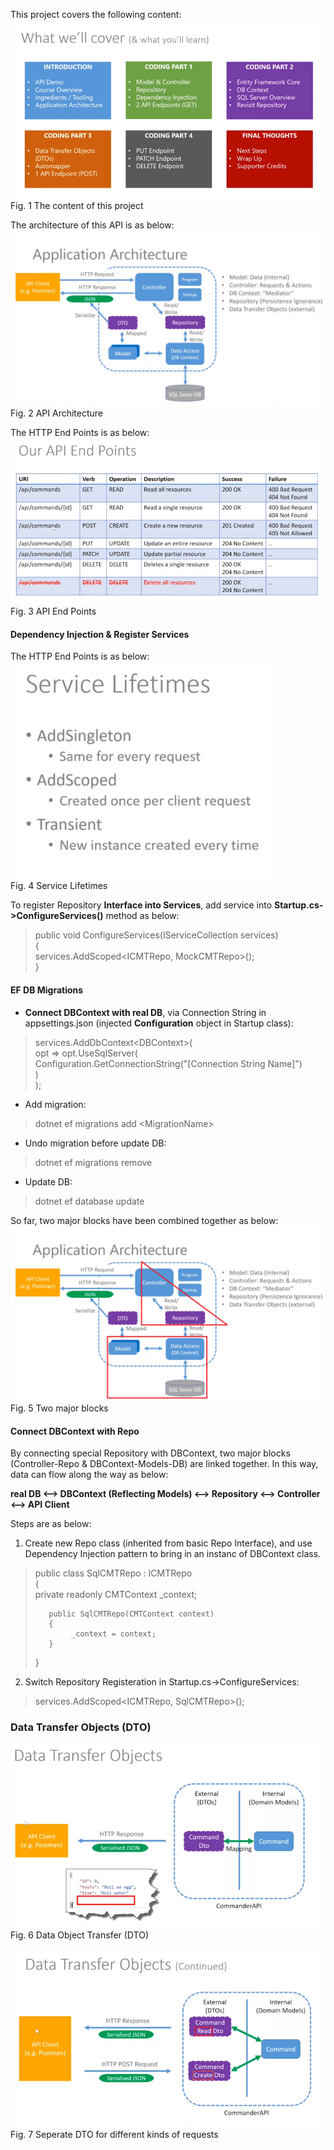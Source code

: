 This project covers the following content:  
![Project Content](https://github.com/sharship/ASP.Net-Core-3.1-MVC-REST-API/blob/master/External%20Resource/Content.PNG "Project Content")  
Fig. 1 The content of this project  

The architecture of this API is as below:  
![API Architecture](https://github.com/sharship/ASP.Net-Core-3.1-MVC-REST-API/blob/master/External%20Resource/Architecture.PNG "API Architecture")  
Fig. 2 API Architecture  

The HTTP End Points is as below:  
![API End Points](https://github.com/sharship/ASP.Net-Core-3.1-MVC-REST-API/blob/master/External%20Resource/API-End-Points.PNG "API End Points")  
Fig. 3 API End Points  


#### Dependency Injection & Register Services
The HTTP End Points is as below:  
![Service Lifetimes](https://github.com/sharship/ASP.Net-Core-3.1-MVC-REST-API/blob/master/External%20Resource/Service_Lifetimes.PNG "Service Lifetimes")  
Fig. 4 Service Lifetimes  

To register Repository **Interface into Services**, add service into **Startup.cs->ConfigureServices()** method as below:  
> public void ConfigureServices(IServiceCollection services)  
> {  
>      services.AddScoped<ICMTRepo, MockCMTRepo>();  
> }  

#### EF DB Migrations  
* **Connect DBContext with real DB**, via Connection String in appsettings.json (injected **Configuration** object in Startup class):  
> services.AddDbContext\<DBContext\>(  
>     opt => opt.UseSqlServer(  
>         Configuration.GetConnectionString("[Connection String Name]")  
>     )  
> );  


* Add migration:  
> dotnet ef migrations add \<MigrationName\>  

* Undo migration before update DB:  
> dotnet ef migrations remove  

* Update DB:  
> dotnet ef database update  

So far, two major blocks have been combined together as below:    
![Two major blocks](https://github.com/sharship/ASP.Net-Core-3.1-MVC-REST-API/blob/master/External%20Resource/Two_Major_Blocks.png "Two major blocks")  
Fig. 5 Two major blocks  

#### Connect DBContext with Repo
By connecting special Repository with DBContext, two major blocks (Controller-Repo & DBContext-Models-DB) are linked together. In this way, data can flow along the way as below:  

**real DB <--> DBContext (Reflecting Models) <--> Repository <--> Controller <--> API Client**  

Steps are as below:  
1. Create new Repo class (inherited from basic Repo Interface), and use Dependency Injection pattern to bring in an instanc of DBContext class.  
>    public class SqlCMTRepo : ICMTRepo  
>    {  
>        private readonly CMTContext _context;  
>   
>        public SqlCMTRepo(CMTContext context)  
>        {  
>             _context = context;  
>        }  
>    }  

2. Switch Repository Registeration in Startup.cs->ConfigureServices:  
> services.AddScoped\<ICMTRepo, SqlCMTRepo\>();

### Data Transfer Objects (DTO)
![Data Object Transfer (DTO)](https://github.com/sharship/ASP.Net-Core-3.1-MVC-REST-API/blob/master/External%20Resource/DTO.PNG "Data Object Transfer (DTO)")  
Fig. 6 Data Object Transfer (DTO)  

![Seperate DTO](https://github.com/sharship/ASP.Net-Core-3.1-MVC-REST-API/blob/master/External%20Resource/Seperate_DTOs.PNG "Seperate DTO")  
Fig. 7 Seperate DTO for different kinds of requests  

